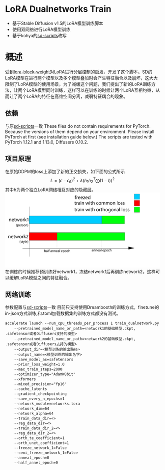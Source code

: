 # LoRA Dualnetworks Train
- 基于Stable Diffusion v1.5的LoRA模型训练脚本
- 使用双网络进行LoRA模型训练
- 基于kohya的[sd-scripts](https://github.com/kohya-ss/sd-scripts)改写

# 概述
受到[lora-block-weight](https://raw.githubusercontent.com/hako-mikan/sd-webui-lora-block-weight/)对LoRA进行分层控制的启发，开发了这个脚本。SD的LoRA模型在进行两个模型以及多个模型叠加时会产生特征融合以及崩坏，这大大限制了LoRA模型的使用场景，为了减缓这个问题，我们提出了新的LoRA训练方法，让两个LoRA模型同时训练，这样可以在训练的时候让两个LoRA互相约束，从而让了两个LoRA的特征在高维空间分离，减弱特征耦合的现象。

## 依赖
与原[sd-scripts](https://github.com/kohya-ss/sd-scripts)一致
These files do not contain requirements for PyTorch. Because the versions of them depend on your environment. Please install PyTorch at first (see installation guide below.)
The scripts are tested with PyTorch 1.12.1 and 1.13.0, Diffusers 0.10.2.

## 项目原理
在原始DDPM的loss上添加了新的正交损失，如下面的公式所示
$$
L = (\epsilon - \epsilon_\theta)^2 + \lambda (h_1h_2^T\bigodot(1-I))^2
$$
其中h为两个独立LoRA网络相互对应的隐藏层。
![](/img/dualnetwork.jpg)
在训练的时候推荐预训练好network1，冻结network1后再训练network2，这样可以缓解LoRA模型之间的特征融合。


## 网络训练
参数配置与[sd-scripts](https://github.com/kohya-ss/sd-scripts)一致
目前只支持使用Dreambooth的训练方式，finetune的in-json方式训练,和.toml加载数据集的训练方式都没有测试。
```
accelerate launch --num_cpu_threads_per_process 1 train_dualnetwork.py
    --pretrained_model_name_or_path=<network1的基础模型.ckpt, .safetensor或者Diffusers支持的模型>
    --pretrained_model_name_or_path=<network2的基础模型.ckpt, .safetensor或者Diffusers支持的模型>
    --output_dir=<模型训练的输出路径>  
    --output_name=<模型训练的输出名字>
    --save_model_as=safetensors
    --prior_loss_weight=1.0 
    --max_train_steps=2000
    --optimizer_type="AdamW8bit" 
    --xformers 
    --mixed_precision="fp16" 
    --cache_latents 
    --gradient_checkpointing
    --save_every_n_epochs=1 
    --network_module=networks.lora
    --network_dim=64
    --network_alpha=64
    --train_data_dir=<>
    --reg_data_dir=<>
    --train_data_dir_2=<>
    --reg_data_dir_2=<>
    --orth_te_coefficient=1
    --orth_unet_coefficient=1
    --freeze_network_1=False
    --semi_freeze_network_1=False
    --anneal_epoch=0
    --half_annel_epoch=0
```